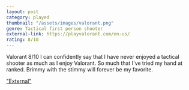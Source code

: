 ```yaml
---
layout: post
category: played
thumbnail: "/assets/images/valorant.png"
genre: Tactical first person shooter
external-link: https://playvalorant.com/en-us/
rating: 8/10
---
```

Valorant
8/10
I can confidently say that I have never enjoyed a tactical shooter as much as I enjoy Valorant. So much that I've tried my hand at ranked. Brimmy with the stimmy will forever be my favorite.

["External"](https://playvalorant.com/en-us/)